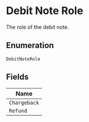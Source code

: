 
# Debit Note Role

The role of the debit note.

## Enumeration

`DebitNoteRole`

## Fields

| Name |
|  --- |
| `Chargeback` |
| `Refund` |

